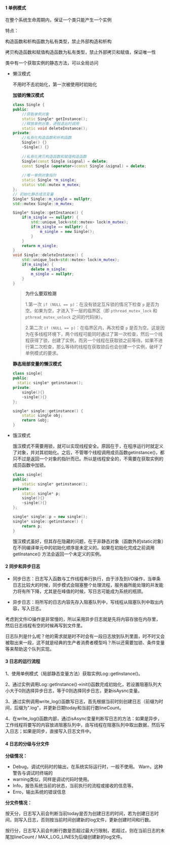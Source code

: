 

#### 1 单例模式

在整个系统生命周期内，保证一个类只能产生一个实例

特点：

构造函数和析构函数为私有类型，禁止外部构造和析构

拷贝构造函数和赋值构造函数为私有类型，禁止外部拷贝和赋值，保证唯一性

类中有一个获取实例的静态方法，可以全局访问



- 懒汉模式

  不用时不去初始化，第一次被使用时初始化

  **加锁的懒汉模式**

  ```c++
  class Single {
  public:
      //获取单例对象
      static Single* getInstance();
      //释放单例对象，进程退出时调用
      static void deleteInstance();
  private:
      //私有化构造函数和析构函数
      Single() {}
      ~Single() {}
      
      //私有化拷贝构造函数和赋值构造函数
      Single(const Single &signal) = delete;
      const Single &operator=(const Single &signal) = delete;
      
      //唯一单例对象指针
      static Single *m_single;
      static std::mutex m_mutex;
  };
  // 初始化静态成员变量
  Single* Single::m_single = nullptr;
  std::mutex Single::m_mutex;
  
  Single* Single::getInstance() {
      if(m_single == nullptr) {
          std::unique_lock<std::mutex> lock(m_mutex);
          if(m_single == nullptr) {
              m_single = new Single();
          }
      }
      return m_single;
  }
  void Single::deleteInstance() {
      std::unique_lock<std::mutex> lock(m_mutex);
      if(m_single) {
          delete m_single;
          m_single = nullptr;
      }
  }
  ```

  > **为什么要双检测**
  >
  > 1.第一次 `if (NULL == p)`：在没有锁定互斥锁的情况下检查 `p` 是否为空。如果为空，才进入下一层的临界区（即 `pthread_mutex_lock` 和 `pthread_mutex_unlock` 之间的代码块）。
  >
  > 2.第二次 `if (NULL == p)`：在临界区内，再次检查 `p` 是否为空。这是因为在多线程环境下，两个线程可能同时通过了第一次检查，然后一个线程获得了锁，创建了实例，而另一个线程在获取锁之前等待。如果不进行第二次检查，那么等待的线程在获取锁后也会创建一个实例，破坏了单例模式的要求。

  **静态局部变量的懒汉模式**

  ```c++
  class single{
  public:
  	static single* getinstance();
  private:
      single(){}
      ~single(){}
  };
  
  single* single::getinstance() {
      static single obj;
      return &obj;
  }
  ```

  

- 饿汉模式

  饿汉模式不需要用锁，就可以实现线程安全。原因在于，在程序运行时就定义了对象，并对其初始化。之后，不管哪个线程调用成员函数getinstance()，都只不过是返回一个对象的指针而已。所以是线程安全的，不需要在获取实例的成员函数中加锁。

  ```c++
  class single{
  public:
      static single* getinstance();
  private:
      static single* p;
      single(){}
      ~single(){}
  };
  
  single* single::p = new single();
  single* single::getinstance() {
      return p;
  }
  ```

  饿汉模式虽好，但其存在隐藏的问题，在于非静态对象（函数外的static对象）在不同编译单元中的初始化顺序是未定义的。如果在初始化完成之前调用 getInstance() 方法会返回一个未定义的实例。

  

#### 2 同步和异步日志
- 同步日志：日志写入函数与工作线程串行执行，由于涉及到I/O操作，当单条日志比较大的时候，同步模式会阻塞整个处理流程，服务器所能处理的并发能力将有所下降，尤其是在峰值的时候，写日志可能成为系统的瓶颈。

- 异步日志：将所写的日志内容先存入阻塞队列中，写线程从阻塞队列中取出内容，写入日志。

考虑到文件IO操作是非常慢的，所以采用异步日志就是先将内容存放在内存里，然后日志线程有空的时候再写到文件里。

日志队列是什么呢？他的需求就是时不时会有一段日志放到队列里面，时不时又会被取出来一段，这不就是经典的生产者消费者模型吗？所以还需要加锁、条件变量等来帮助这个队列实现。



#### 3 日志的运行流程
1、使用单例模式（局部静态变量方法）获取实例Log::getInstance()。

2、通过实例调用Log::getInstance()->init()函数完成初始化，若设置阻塞队列大小大于0则选择异步日志，等于0则选择同步日志，更新isAysnc变量。

3、通过实例调用write_log()函数写日志，首先根据当前时刻创建日志（前缀为时间，后缀为".log"，并更新日期today和当前行数lineCount。

4、在write_log()函数内部，通过isAsync变量判断写日志的方法：如果是异步，工作线程将要写的内容放进阻塞队列中，由写线程在阻塞队列中取出数据，然后写入日志；如果是同步，直接写入日志文件中。



#### 4 日志的分级与分文件
**分级情况：**

- Debug，调试代码时的输出，在系统实际运行时，一般不使用。
Warn，这种警告与调试时终端的
- warning类似，同样是调试代码时使用。
- Info，报告系统当前的状态，当前执行的流程或接收的信息等。
- Erro，输出系统的错误信息


**分文件情况：**

按天分，日志写入前会判断当前today是否为创建日志的时间，若为创建日志时间，则写入日志，否则按当前时间创建新的log文件，更新创建时间和行数。

按行分，日志写入前会判断行数是否超过最大行限制，若超过，则在当前日志的末尾加lineCount / MAX_LOG_LINES为后缀创建新的log文件。